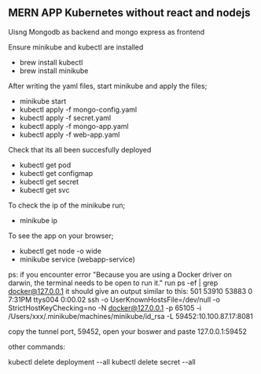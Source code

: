 ## MERN APP Kubernetes without react and nodejs

Uisng Mongodb as backend and mongo express as frontend

Ensure minikube and kubectl are installed
- brew install kubectl
- brew install minikube

After writing the yaml files, start minikube and apply the files;
- minikube start
- kubectl apply -f mongo-config.yaml
- kubectl apply -f secret.yaml
- kubectl apply -f mongo-app.yaml
- kubectl apply -f web-app.yaml

Check that its all been succesfully deployed
- kubectl get pod
- kubectl get configmap
- kubectl get secret
- kubectl get svc

To check the ip of the minikube run;
- minikube ip

To see the app on your browser;
- kubectl get node -o wide
- minikube service <servicename> (webapp-service)

ps: if you encounter error "Because you are using a Docker driver on darwin, the terminal needs to be open to run it."
run ps -ef | grep docker@127.0.0.1
it should give an output similar to this: 501 53910 53883   0  7:31PM ttys004    0:00.02 ssh -o UserKnownHostsFile=/dev/null -o StrictHostKeyChecking=no -N docker@127.0.0.1 -p 65105 -i /Users/xxx/.minikube/machines/minikube/id_rsa -L 59452:10.100.87.17:8081

copy the tunnel port, 59452, open your boswer and paste 127.0.0.1:59452

other commands:

kubectl delete deployment --all
kubectl delete secret --all
